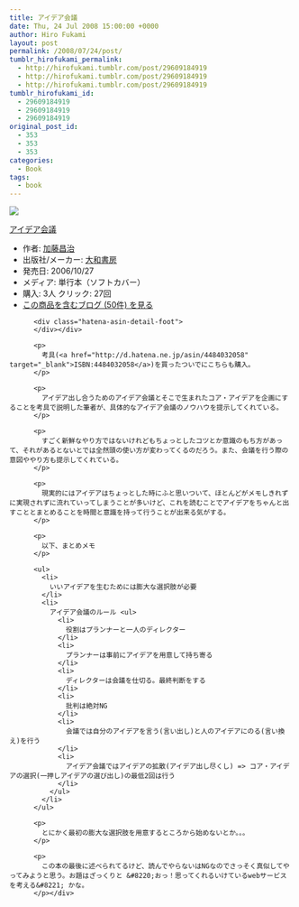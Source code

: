 ```yaml
---
title: アイデア会議
date: Thu, 24 Jul 2008 15:00:00 +0000
author: Hiro Fukami
layout: post
permalink: /2008/07/24/post/
tumblr_hirofukami_permalink:
  - http://hirofukami.tumblr.com/post/29609184919
  - http://hirofukami.tumblr.com/post/29609184919
  - http://hirofukami.tumblr.com/post/29609184919
tumblr_hirofukami_id:
  - 29609184919
  - 29609184919
  - 29609184919
original_post_id:
  - 353
  - 353
  - 353
categories:
  - Book
tags:
  - book
---
```

<div class="section">
  <div class="hatena-asin-detail">
    <p>
      <a href="http://www.amazon.co.jp/gp/product/4479791809/ref=as_li_tf_il?ie=UTF8&camp=247&creative=1211&creativeASIN=4479791809&linkCode=as2&tag=dsea-22" target="_blank"><img border="0" src="http://ws.assoc-amazon.jp/widgets/q?_encoding=UTF8&ASIN=4479791809&Format=_SL160_&ID=AsinImage&MarketPlace=JP&ServiceVersion=20070822&WS=1&tag=dsea-22" /></a><img src="http://www.assoc-amazon.jp/e/ir?t=dsea-22&l=as2&o=9&a=4479791809" width="1" height="1" border="0" alt="" style="border:none!important;margin:0!important;" /> <div class="hatena-asin-detail-info">
        <p>
          <a href="http://www.amazon.co.jp/gp/product/4479791809/ref=as_li_tf_tl?ie=UTF8&camp=247&creative=1211&creativeASIN=4479791809&linkCode=as2&tag=dsea-22" target="_blank">アイデア会議</a><img src="http://www.assoc-amazon.jp/e/ir?t=dsea-22&l=as2&o=9&a=4479791809" width="1" height="1" border="0" alt="" style="border:none!important;margin:0!important;" /> <ul>
            <li>
              <span class="hatena-asin-detail-label">作者:</span> <a href="http://d.hatena.ne.jp/keyword/%B2%C3%C6%A3%BE%BB%BC%A3" class="keyword" target="_blank">加藤昌治</a>
            </li>
            <li>
              <span class="hatena-asin-detail-label">出版社/メーカー:</span> <a href="http://d.hatena.ne.jp/keyword/%C2%E7%CF%C2%BD%F1%CB%BC" class="keyword" target="_blank">大和書房</a>
            </li>
            <li>
              <span class="hatena-asin-detail-label">発売日:</span> 2006/10/27
            </li>
            <li>
              <span class="hatena-asin-detail-label">メディア:</span> 単行本（ソフトカバー）
            </li>
            <li>
              <span class="hatena-asin-detail-label">購入</span>: 3人 <span class="hatena-asin-detail-label">クリック</span>: 27回
            </li>
            <li>
              <a href="http://d.hatena.ne.jp/asin/4479791809" target="_blank">この商品を含むブログ (50件) を見る</a>
            </li>
          </ul></div> 
          
          <div class="hatena-asin-detail-foot">
          </div></div> 
          
          <p>
            考具(<a href="http://d.hatena.ne.jp/asin/4484032058" target="_blank">ISBN:4484032058</a>)を買ったついでにこちらも購入。
          </p>
          
          <p>
            アイデア出し合うためのアイデア会議とそこで生まれたコア・アイデアを企画にすることを考具で説明した筆者が、具体的なアイデア会議のノウハウを提示してくれている。
          </p>
          
          <p>
            すごく新鮮なやり方ではないけれどもちょっとしたコツとか意識のもち方があって、それがあるとないとでは全然頭の使い方が変わってくるのだろう。また、会議を行う際の意図ややり方も提示してくれている。
          </p>
          
          <p>
            現実的にはアイデアはちょっとした時にふと思いついて、ほとんどがメモしきれずに実現されずに流れていってしまうことが多いけど、これを読むことでアイデアをちゃんと出すこととまとめることを時間と意識を持って行うことが出来る気がする。
          </p>
          
          <p>
            以下、まとめメモ
          </p>
          
          <ul>
            <li>
              いいアイデアを生むためには膨大な選択肢が必要
            </li>
            <li>
              アイデア会議のルール <ul>
                <li>
                  役割はプランナーと一人のディレクター
                </li>
                <li>
                  プランナーは事前にアイデアを用意して持ち寄る
                </li>
                <li>
                  ディレクターは会議を仕切る。最終判断をする
                </li>
                <li>
                  批判は絶対NG
                </li>
                <li>
                  会議では自分のアイデアを言う(言い出し)と人のアイデアにのる(言い換え)を行う
                </li>
                <li>
                  アイデア会議ではアイデアの拡散(アイデア出し尽くし) => コア・アイデアの選択(一押しアイデアの選び出し)の最低2回は行う
                </li>
              </ul>
            </li>
          </ul>
          
          <p>
            とにかく最初の膨大な選択肢を用意するところから始めないとか。。。
          </p>
          
          <p>
            この本の最後に述べられてるけど、読んでやらないはNGなのでさっそく真似してやってみようと思う。お題はざっくりと &#8220;おっ！思ってくれるいけているwebサービスを考える&#8221; かな。
          </p></div>